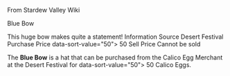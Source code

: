 From Stardew Valley Wiki

Blue Bow

This huge bow makes quite a statement! Information Source Desert Festival Purchase Price data-sort-value="50"&gt; 50 Sell Price Cannot be sold

The **Blue Bow** is a hat that can be purchased from the Calico Egg Merchant at the Desert Festival for data-sort-value="50"&gt; 50 Calico Eggs.